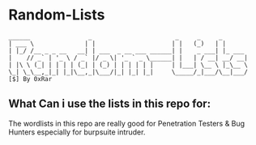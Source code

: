 # Random-Lists

```
______                _                       _     _     _       
| ___ \              | |                     | |   (_)   | |      
| |_/ /__ _ _ __   __| | ___  _ __ ___ ______| |    _ ___| |_ ___ 
|    // _` | '_ \ / _` |/ _ \| '_ ` _ \______| |   | / __| __/ __|
| |\ \ (_| | | | | (_| | (_) | | | | | |     | |___| \__ \ |_\__ \
\_| \_\__,_|_| |_|\__,_|\___/|_| |_| |_|     \_____/_|___/\__|___/
[$] By 0xRar
```

## What Can i use the lists in this repo for:
The wordlists in this repo are really good for Penetration Testers & Bug Hunters especially 
for burpsuite intruder.
